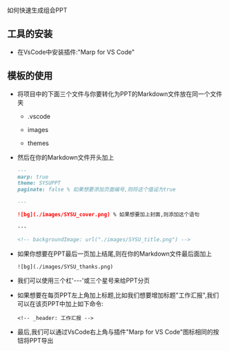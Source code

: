 如何快速生成组会PPT

## 工具的安装

* 在VsCode中安装插件:"Marp for VS Code"

## 模板的使用

* 将项目中的下面三个文件与你要转化为PPT的Markdown文件放在同一个文件夹
  
  * .vscode
  
  * images
  
  * themes

* 然后在你的Markdown文件开头加上
  
  ```markdown
  ---
  marp: true
  theme: SYSUPPT
  paginate: false % 如果想要添加页面编号,则将这个值设为true
  
  ---
  
  ![bg](./images/SYSU_cover.png) % 如果想要加上封面,则添加这个语句
  
  ---
  
  <!-- backgroundImage: url("./images/SYSU_title.png") -->
  ```

* 如果你想要在PPT最后一页加上结尾,则在你的Markdown文件最后面加上
  
  ```
  ![bg](./images/SYSU_thanks.png)
  ```

* 我们可以使用三个杠'---'或三个星号来给PPT分页

* 如果想要在每页PPT左上角加上标题,比如我们想要增加标题"工作汇报",我们可以在该页PPT中加上如下命令:
  
  ```
  <!-- _header: 工作汇报 -->
  ```

* 最后,我们可以通过VsCode右上角与插件"Marp for VS Code"图标相同的按钮将PPT导出
